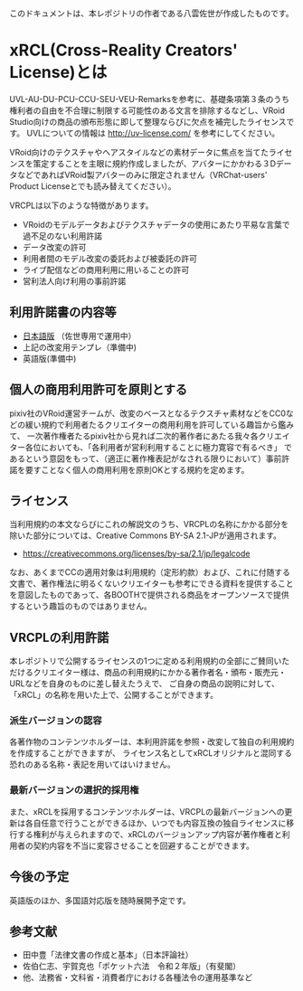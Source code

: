 このドキュメントは、本レポジトリの作者である八雲佐世が作成したものです。

# xRCL(Cross-Reality Creators' License)とは

UVL-AU-DU-PCU-CCU-SEU-VEU-Remarksを参考に、基礎条項第３条のうち権利者の自由を不合理に制限する可能性のある文言を排除するなどし、VRoid Studio向けの商品の頒布形態に即して整理ならびに欠点を補完したライセンスです。
UVLについての情報は http://uv-license.com/ を参考にしてください。

VRoid向けのテクスチャやヘアスタイルなどの素材データに焦点を当てたライセンスを策定することを主眼に規約作成しましたが、アバターにかかわる３DデータなどであればVRoid製アバターのみに限定されません（VRChat-users' Product Licenseとでも読み替えてください）。

VRCPLは以下のような特徴があります。

- VRoidのモデルデータおよびテクスチャデータの使用にあたり平易な言葉で過不足のない利用許諾
- データ改変の許可
 - 利用者間のモデル改変の委託および被委託の許可
- ライブ配信などの商用利用に用いることの許可
- 営利法人向け利用の事前許諾

## 利用許諾書の内容等
- [日本語版](https://github.com/yakumo-proj/VRCPL/blob/master/standard-ja.md) （佐世専用で運用中） 
- 上記の改変用テンプレ（準備中)
- 英語版(準備中)

## 個人の商用利用許可を原則とする
pixiv社のVRoid運営チームが、改変のベースとなるテクスチャ素材などをCC0などの緩い規約で利用者たるクリエイターの商用利用を許可している趣旨から鑑みて、
一次著作権者たるpixiv社から見れば二次的著作者にあたる我々各クリエイター各位においても、「各利用者が営利利用することに極力寛容で有るべき」
であるという意図をもって、（適正に著作権表記がなされる限りにおいて）事前許諾を要すことなく個人の商用利用を原則OKとする規約を定めます。

## ライセンス
当利用規約の本文ならびにこれの解説文のうち、VRCPLの名称にかかる部分を除いた部分については、Creative Commons BY-SA 2.1-JPが適用されます。
- https://creativecommons.org/licenses/by-sa/2.1/jp/legalcode

なお、あくまでCCの適用対象は利用規約（定形約款）および、これに付随する文書で、著作権法に明るくないクリエイターも参考にできる資料を提供することを意図したものであって、各BOOTHで提供される商品をオープンソースで提供するという趣旨のものではありません。

## VRCPLの利用許諾

本レポジトリで公開するライセンスの1つに定める利用規約の全部にご賛同いただけるクリエイター様は、商品の利用規約にかかる著作者名・頒布・販売元・URLなどを自身のものに差し替えたうえで、
ご自身の商品の説明に対して、「xRCL」の名称を用いた上で、公開することができます。

### 派生バージョンの認容
各著作物のコンテンツホルダーは、本利用許諾を参照・改変して独自の利用規約を作成することができますが、
ライセンス名としてxRCLオリジナルと混同する恐れのある名称・表記を用いてはいけません。

### 最新バージョンの選択的採用権
また、xRCLを採用するコンテンツホルダーは、VRCPLの最新バージョンへの更新は各自任意で行うことができるほか、いつでも内容互換の独自ライセンスに移行する権利が与えられますので、xRCLのバージョンアップ内容が著作権者と利用者の契約内容を不当に変容させることを回避することができます。

## 今後の予定
英語版のほか、多国語対応版を随時展開予定です。

## 参考文献
- 田中豊「法律文書の作成と基本」（日本評論社）
- 佐伯仁志、宇賀克也「ポケット六法　令和２年版」（有斐閣）
- 他、法務省・文科省・消費者庁における各種法令の運用基準など

